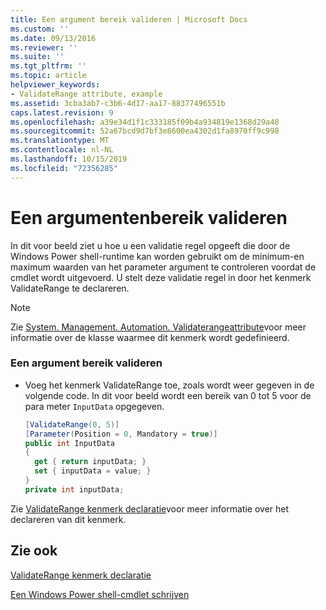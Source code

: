 ```yaml
---
title: Een argument bereik valideren | Microsoft Docs
ms.custom: ''
ms.date: 09/13/2016
ms.reviewer: ''
ms.suite: ''
ms.tgt_pltfrm: ''
ms.topic: article
helpviewer_keywords:
- ValidateRange attribute, example
ms.assetid: 3cba3ab7-c3b6-4d17-aa17-88377496551b
caps.latest.revision: 9
ms.openlocfilehash: a39e34d1f1c333185f09b4a934819e1368d29a48
ms.sourcegitcommit: 52a67bcd9d7bf3e8600ea4302d1fa8970ff9c998
ms.translationtype: MT
ms.contentlocale: nl-NL
ms.lasthandoff: 10/15/2019
ms.locfileid: "72356285"
---
```

# <a name="how-to-validate-an-argument-range"></a>Een argumentenbereik valideren

In dit voor beeld ziet u hoe u een validatie regel opgeeft die door de Windows Power shell-runtime kan worden gebruikt om de minimum-en maximum waarden van het parameter argument te controleren voordat de cmdlet wordt uitgevoerd. U stelt deze validatie regel in door het kenmerk ValidateRange te declareren.

> [!NOTE]
> Zie [System. Management. Automation. Validaterangeattribute](/dotnet/api/System.Management.Automation.ValidateRangeAttribute)voor meer informatie over de klasse waarmee dit kenmerk wordt gedefinieerd.

### <a name="to-validate-an-argument-range"></a>Een argument bereik valideren

- Voeg het kenmerk ValidateRange toe, zoals wordt weer gegeven in de volgende code. In dit voor beeld wordt een bereik van 0 tot 5 voor de para meter `InputData` opgegeven.

    ```csharp
    [ValidateRange(0, 5)]
    [Parameter(Position = 0, Mandatory = true)]
    public int InputData
    {
      get { return inputData; }
      set { inputData = value; }
    }
    private int inputData;
    ```

Zie [ValidateRange kenmerk declaratie](./validaterange-attribute-declaration.md)voor meer informatie over het declareren van dit kenmerk.

## <a name="see-also"></a>Zie ook

[ValidateRange kenmerk declaratie](./validaterange-attribute-declaration.md)

[Een Windows Power shell-cmdlet schrijven](./writing-a-windows-powershell-cmdlet.md)
